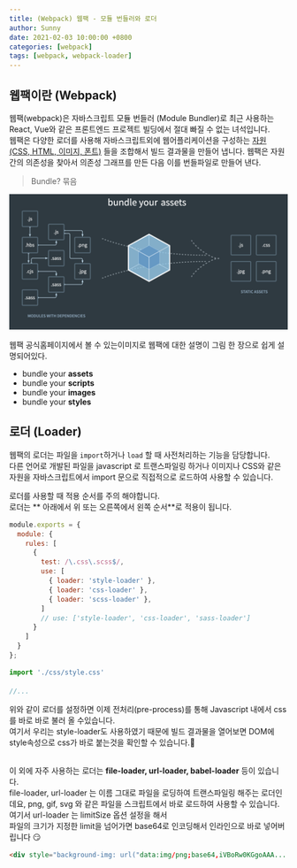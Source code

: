 ```yaml
---
title: (Webpack) 웹팩 - 모듈 번들러와 로더
author: Sunny
date: 2021-02-03 10:00:00 +0800
categories: [webpack]
tags: [webpack, webpack-loader]
---
```


웹팩이란 (Webpack)
---------------------
웹팩(webpack)은 자바스크립트 모듈 번들러 (Module Bundler)로 최근 사용하는 React, Vue와 같은 프론트엔드 프로젝트 빌딩에서 절대 빠질 수 없는 녀석입니다. <br/>
웹팩은 다양한 로더를 사용해 자바스크립트외에 웹어플리케이션을 구성하는 <u>자원 (CSS, HTML, 이미지, 폰트)</u> 들을 조합해서 빌드 결과물을 만들어 냅니다.
웹팩은 자원간의 의존성을 찾아서 의존성 그래프를 만든 다음 이를 번들파일로 만들어 낸다.

> Bundle? 묶음


![webpack](/assets/post/210204-webpack-1.png)

웹팩 공식홈페이지에서 볼 수 있는이미지로 웹팩에 대한 설명이 그림 한 장으로 쉽게 설명되어있다.
- bundle your **assets**
- bundle your **scripts**
- bundle your **images**
- bundle your **styles**


로더 (Loader)
---------------------
웹팩의 로더는 파일을 `import`하거나 `load` 할 때 사전처리하는 기능을 담당합니다. <br>
다른 언어로 개발된 파일을 javascript 로 트랜스파일링 하거나 이미지나 CSS와 같은 자원을 자바스크립트에서 import 문으로 직접적으로 로드하여 사용할 수 있습니다.

로더를 사용할 때 적용 순서를 주의 해야합니다.<br>
로더는 ** 아래에서 위 또는 오른쪽에서 왼쪽 순서**로 적용이 됩니다.
```javascript
module.exports = {
  module: {
    rules: [
      {
        test: /\.css\.scss$/,
        use: [
          { loader: 'style-loader' },
          { loader: 'css-loader' },
          { loader: 'scss-loader' },
        ]
        // use: ['style-loader', 'css-loader', 'sass-loader']
      }
    ]
  }
};
```

```javascript
import './css/style.css'

//...
```
위와 같이 로더를 설정하면 이제 전처리(pre-process)를 통해 Javascript 내에서 css를 바로 바로 불러 올 수있습니다. <br>
여기서 우리는 style-loader도 사용하였기 때문에 빌드 결과물을 열어보면 DOM에 style속성으로 css가 바로 붙는것을 확인할 수 있습니다.🙂 <br><br>

이 외에 자주 사용하는 로더는 **file-loader, url-loader, babel-loader** 등이 있습니다. <br/>
file-loader, url-loader 는 이름 그대로 파일을 로딩하여 트랜스파일링 해주는 로더인데요,
png, gif, svg 와 같은 파일을 스크립트에서 바로 로드하여 사용할 수 있습니다. 여기서 url-loader 는 limitSize 옵션 설정을 해서<br>
파일의 크기가 지정한 limit을 넘어가면 base64로 인코딩해서 인라인으로 바로 넣어버립니다 😏

```html
<div style="background-img: url("data:img/png;base64,iVBoRw0KGgoAAA....")></div>
```